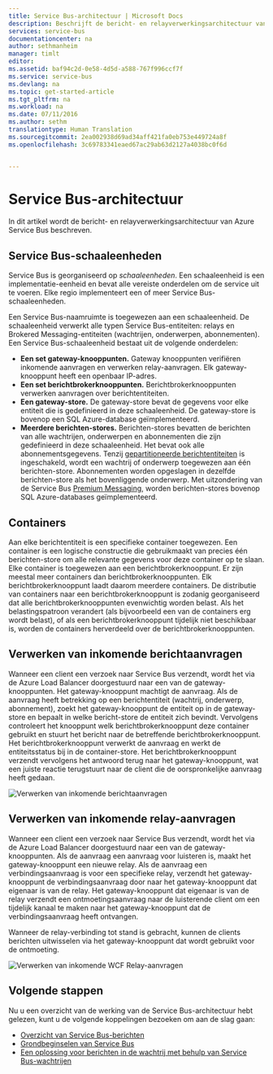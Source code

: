 ```yaml
---
title: Service Bus-architectuur | Microsoft Docs
description: Beschrijft de bericht- en relayverwerkingsarchitectuur van Azure Service Bus.
services: service-bus
documentationcenter: na
author: sethmanheim
manager: timlt
editor: 
ms.assetid: baf94c2d-0e58-4d5d-a588-767f996ccf7f
ms.service: service-bus
ms.devlang: na
ms.topic: get-started-article
ms.tgt_pltfrm: na
ms.workload: na
ms.date: 07/11/2016
ms.author: sethm
translationtype: Human Translation
ms.sourcegitcommit: 2ea002938d69ad34aff421fa0eb753e449724a8f
ms.openlocfilehash: 3c69783341eaed67ac29ab63d2127a4038bc0f6d


---
```

# <a name="service-bus-architecture"></a>Service Bus-architectuur
In dit artikel wordt de bericht- en relayverwerkingsarchitectuur van Azure Service Bus beschreven.

## <a name="service-bus-scale-units"></a>Service Bus-schaaleenheden
Service Bus is georganiseerd op *schaaleenheden*. Een schaaleenheid is een implementatie-eenheid en bevat alle vereiste onderdelen om de service uit te voeren. Elke regio implementeert een of meer Service Bus-schaaleenheden.

Een Service Bus-naamruimte is toegewezen aan een schaaleenheid. De schaaleenheid verwerkt alle typen Service Bus-entiteiten: relays en Brokered Messaging-entiteiten (wachtrijen, onderwerpen, abonnementen). Een Service Bus-schaaleenheid bestaat uit de volgende onderdelen:

* **Een set gateway-knooppunten.** Gateway knooppunten verifiëren inkomende aanvragen en verwerken relay-aanvragen. Elk gateway-knooppunt heeft een openbaar IP-adres.
* **Een set berichtbrokerknooppunten.** Berichtbrokerknooppunten verwerken aanvragen over berichtentiteiten.
* **Een gateway-store.** De gateway-store bevat de gegevens voor elke entiteit die is gedefinieerd in deze schaaleenheid. De gateway-store is bovenop een SQL Azure-database geïmplementeerd.
* **Meerdere berichten-stores.** Berichten-stores bevatten de berichten van alle wachtrijen, onderwerpen en abonnementen die zijn gedefinieerd in deze schaaleenheid. Het bevat ook alle abonnementsgegevens. Tenzij [gepartitioneerde berichtentiteiten](service-bus-partitioning.md) is ingeschakeld, wordt een wachtrij of onderwerp toegewezen aan één berichten-store. Abonnementen worden opgeslagen in dezelfde berichten-store als het bovenliggende onderwerp. Met uitzondering van de Service Bus [Premium Messaging](service-bus-premium-messaging.md), worden berichten-stores bovenop SQL Azure-databases geïmplementeerd.

## <a name="containers"></a>Containers
Aan elke berichtentiteit is een specifieke container toegewezen. Een container is een logische constructie die gebruikmaakt van precies één berichten-store om alle relevante gegevens voor deze container op te slaan. Elke container is toegewezen aan een berichtbrokerknooppunt. Er zijn meestal meer containers dan berichtbrokerknooppunten. Elk berichtbrokerknooppunt laadt daarom meerdere containers. De distributie van containers naar een berichtbrokerknooppunt is zodanig georganiseerd dat alle berichtbrokerknooppunten evenwichtig worden belast. Als het belastingspatroon verandert (als bijvoorbeeld een van de containers erg wordt belast), of als een berichtbrokerknooppunt tijdelijk niet beschikbaar is, worden de containers herverdeeld over de berichtbrokerknooppunten.

## <a name="processing-of-incoming-messaging-requests"></a>Verwerken van inkomende berichtaanvragen
Wanneer een client een verzoek naar Service Bus verzendt, wordt het via de Azure Load Balancer doorgestuurd naar een van de gateway-knooppunten. Het gateway-knooppunt machtigt de aanvraag. Als de aanvraag heeft betrekking op een berichtentiteit (wachtrij, onderwerp, abonnement), zoekt het gateway-knooppunt de entiteit op in de gateway-store en bepaalt in welke bericht-store de entiteit zich bevindt. Vervolgens controleert het knooppunt welk berichtbrokerknooppunt deze container gebruikt en stuurt het bericht naar de betreffende berichtbrokerknooppunt. Het berichtbrokerknooppunt verwerkt de aanvraag en werkt de entiteitsstatus bij in de container-store. Het berichtbrokerknooppunt verzendt vervolgens het antwoord terug naar het gateway-knooppunt, wat een juiste reactie terugstuurt naar de client die de oorspronkelijke aanvraag heeft gedaan.

![Verwerken van inkomende berichtaanvragen](./media/service-bus-architecture/IC690644.png)

## <a name="processing-of-incoming-relay-requests"></a>Verwerken van inkomende relay-aanvragen
Wanneer een client een verzoek naar Service Bus verzendt, wordt het via de Azure Load Balancer doorgestuurd naar een van de gateway-knooppunten. Als de aanvraag een aanvraag voor luisteren is, maakt het gateway-knooppunt een nieuwe relay. Als de aanvraag een verbindingsaanvraag is voor een specifieke relay, verzendt het gateway-knooppunt de verbindingsaanvraag door naar het gateway-knooppunt dat eigenaar is van de relay. Het gateway-knooppunt dat eigenaar is van de relay verzendt een ontmoetingsaanvraag naar de luisterende client om een tijdelijk kanaal te maken naar het gateway-knooppunt dat de verbindingsaanvraag heeft ontvangen.

Wanneer de relay-verbinding tot stand is gebracht, kunnen de clients berichten uitwisselen via het gateway-knooppunt dat wordt gebruikt voor de ontmoeting.

![Verwerken van inkomende WCF Relay-aanvragen](./media/service-bus-architecture/IC690645.png)

## <a name="next-steps"></a>Volgende stappen
Nu u een overzicht van de werking van de Service Bus-architectuur hebt gelezen, kunt u de volgende koppelingen bezoeken om aan de slag gaan:

* [Overzicht van Service Bus-berichten](service-bus-messaging-overview.md)
* [Grondbeginselen van Service Bus](service-bus-fundamentals-hybrid-solutions.md)
* [Een oplossing voor berichten in de wachtrij met behulp van Service Bus-wachtrijen](service-bus-dotnet-multi-tier-app-using-service-bus-queues.md)




<!--HONumber=Nov16_HO2-->


